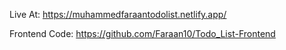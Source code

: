 Live At: https://muhammedfaraantodolist.netlify.app/

Frontend Code: https://github.com/Faraan10/Todo_List-Frontend
